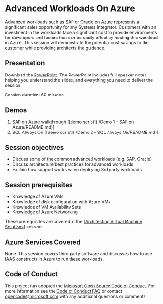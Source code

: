 # Advanced Workloads On Azure
Advanced workloads such as SAP or Oracle on Azure represents a significant sales opportunity for any Systems Integrator. Customers with an investment in the workloads face a significant cost to provide environments for developers and testers that can be easily offset by hosting this workload in Azure.  This session will demonstrate the potential cost savings to the customer while providing architects the guidance.

## Presentation
Download the [PowerPoint](./Advanced%20Workloads%20On%20Azure.pptx?raw=1).
The PowerPoint includes full speaker notes helping you understand the slides, and everything you need to deliver the session.

Session duration: 60 minutes

## Demos
1. SAP on Azure walkthrough [[demo script](./Demo 1 - SAP on Azure/README.md)]
2. SQL Always On [[demo script](./Demo 2 - SQL Always On/README.md)]

## Session objectives
- Discuss some of the common advanced workloads (e.g. SAP, Oracle)
- Discuss architecture/best practices for advanced workloads
- Explain how support works when deploying 3rd party workloads

## Session prerequisites 
- Knowledge of Azure VMs
- Knowledge of disk configuration with Azure VMs
- Knowledge of VM Availability Sets
- Knowledge of Azure Networking

These prerequisites  are covered in the [[Architecting Virtual Machine Solutions](https://github.com/GSIAzureCOE/Virtual-Machine-Solutions)] session.

## Azure Services Covered
None. This session covers third party software and discusses how to use IAAS constructs in Azure to run these workloads.

## Code of Conduct
This project has adopted the [Microsoft Open Source Code of Conduct](https://opensource.microsoft.com/codeofconduct/). For more information see the [Code of Conduct FAQ](https://opensource.microsoft.com/codeofconduct/faq/) or contact [opencode@microsoft.com](mailto:opencode@microsoft.com) with any additional questions or comments.
